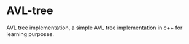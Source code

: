 # AVL-tree
AVL tree implementation, a simple AVL tree implementation in c++ for learning purposes.


